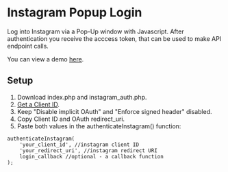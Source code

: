 Instagram Popup Login
=====================

Log into Instagram via a Pop-Up window with Javascript. After authentication you receive the acccess token, that can be used to make API endpoint calls.

You can view a demo [here](http://github.radykal.de/instagram-popup-login/).


## Setup

1. Download index.php and instagram_auth.php.
2. [Get a Client ID](http://instagram.com/developer/clients/manage/).
2. Keep "Disable implicit OAuth" and "Enforce signed header" disabled.
3. Copy Client ID and OAuth redirect_uri.
4. Paste both values in the authenticateInstagram() function:
```
authenticateInstagram(
	'your_client_id', //instagram client ID
	'your_redirect_uri', //instagram redirect URI
	login_callback //optional - a callback function
);
```
